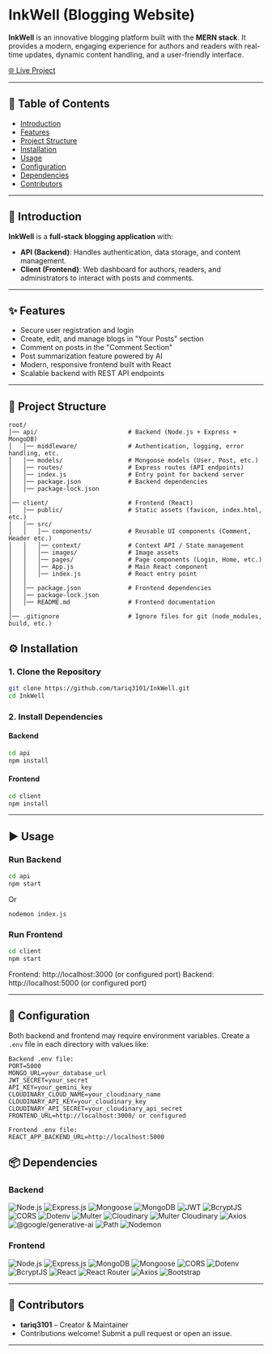 # InkWell (Blogging Website)

**InkWell** is an innovative blogging platform built with the **MERN stack**. It provides a modern, engaging experience for authors and readers with real-time updates, dynamic content handling, and a user-friendly interface.  

[🌐 Live Project](https://ink-welll.vercel.app/)

---

## 📑 Table of Contents
- [Introduction](#-introduction)
- [Features](#-features)
- [Project Structure](#-project-structure)
- [Installation](#-installation)
- [Usage](#-usage)
- [Configuration](#-configuration)
- [Dependencies](#-dependencies)
- [Contributors](#-contributors)

---

## 🚀 Introduction
**InkWell** is a **full-stack blogging application** with:

- **API (Backend)**: Handles authentication, data storage, and content management.
- **Client (Frontend)**: Web dashboard for authors, readers, and administrators to interact with posts and comments.

---

## ✨ Features
- Secure user registration and login
- Create, edit, and manage blogs in "Your Posts" section
- Comment on posts in the "Comment Section"
- Post summarization feature powered by AI
- Modern, responsive frontend built with React
- Scalable backend with REST API endpoints

---

## 📂 Project Structure

```
root/
│── api/                         # Backend (Node.js + Express + MongoDB)
│   │── middleware/              # Authentication, logging, error handling, etc.
│   │── models/                  # Mongoose models (User, Post, etc.)
│   │── routes/                  # Express routes (API endpoints)
│   │── index.js                 # Entry point for backend server
│   │── package.json             # Backend dependencies
│   │── package-lock.json
│
│── client/                      # Frontend (React)
│   │── public/                  # Static assets (favicon, index.html, etc.)
│   │── src/
│   │   │── components/          # Reusable UI components (Comment, Header etc.)
│   │   │── context/             # Context API / State management
│   │   │── images/              # Image assets
│   │   │── pages/               # Page components (Login, Home, etc.)
│   │   │── App.js               # Main React component
│   │   │── index.js             # React entry point
│   │
│   │── package.json             # Frontend dependencies
│   │── package-lock.json
│   │── README.md                # Frontend documentation
│
│── .gitignore                   # Ignore files for git (node_modules, build, etc.)

```

## ⚙️ Installation

### 1. Clone the Repository
```bash
git clone https://github.com/tariq3101/InkWell.git
cd InkWell
```

### 2. Install Dependencies

#### Backend
```bash
cd api
npm install
```

#### Frontend
```bash
cd client
npm install
```

---

## ▶️ Usage

### Run Backend
```bash
cd api
npm start
```
Or
```
nodemon index.js
```

### Run Frontend
```bash
cd client
npm start
```

Frontend: http://localhost:3000 (or configured port)
Backend: http://localhost:5000 (or configured port)

---

## 🔧 Configuration
Both backend and frontend may require environment variables. Create a `.env` file in each directory with values like:

```
Backend .env file:
PORT=5000
MONGO_URL=your_database_url
JWT_SECRET=your_secret
API_KEY=your_gemini_key
CLOUDINARY_CLOUD_NAME=your_cloudinary_name
CLOUDINARY_API_KEY=your_cloudinary_key
CLOUDINARY_API_SECRET=your_cloudinary_api_secret
FRONTEND_URL=http://localhost:3000/ or configured

Frontend .env file:
REACT_APP_BACKEND_URL=http://localhost:5000
```

## 📦 Dependencies

### Backend

![Node.js](https://img.shields.io/badge/node.js-18.x-green?style=flat&logo=node.js&logoColor=white) 
![Express.js](https://img.shields.io/badge/express.js-4.x-black?style=flat&logo=express&logoColor=%2361DAFB) 
![Mongoose](https://img.shields.io/badge/mongoose-orange?style=flat&logo=mongodb&logoColor=white) 
![MongoDB](https://img.shields.io/badge/mongodb-database-green?style=flat&logo=mongodb&logoColor=white) 
![JWT](https://img.shields.io/badge/json%20web%20token-9.x-blue?style=flat&logo=jsonwebtokens&logoColor=white) 
![BcryptJS](https://img.shields.io/badge/bcryptjs-2.4.3-yellow?style=flat&logo=javascript&logoColor=black) 
![CORS](https://img.shields.io/badge/cors-2.8.5-lightgrey?style=flat&logo=node.js&logoColor=white) 
![Dotenv](https://img.shields.io/badge/dotenv-16.x-darkgreen?style=flat&logo=node.js&logoColor=white) 
![Multer](https://img.shields.io/badge/multer-1.4.5--lts.1-red?style=flat&logo=node.js&logoColor=white) 
![Cloudinary](https://img.shields.io/badge/cloudinary-1.41.3-blue?style=flat&logo=cloudinary&logoColor=white) 
![Multer Cloudinary](https://img.shields.io/badge/multer%20cloudinary-4.0.0-lightblue?style=flat&logo=cloudinary&logoColor=white) 
![Axios](https://img.shields.io/badge/axios-blue?style=flat&logo=axios&logoColor=white) 
![@google/generative-ai](https://img.shields.io/badge/google%20generative%20ai-0.19.0-orange?style=flat&logo=google&logoColor=white) 
![Path](https://img.shields.io/badge/path-0.12.7-grey?style=flat&logo=node.js&logoColor=white) 
![Nodemon](https://img.shields.io/badge/nodemon-3.1.7-green?style=flat&logo=nodemon&logoColor=%23BBDEAD)



### Frontend

![Node.js](https://img.shields.io/badge/node.js-18.x-green?style=flat&logo=node.js&logoColor=white) 
![Express.js](https://img.shields.io/badge/express.js-%23404d59.svg?style=flat&logo=express&logoColor=%2361DAFB) 
![MongoDB](https://img.shields.io/badge/mongodb-%234ea94b.svg?style=flat&logo=mongodb&logoColor=white) 
![Mongoose](https://img.shields.io/badge/mongoose-orange?style=flat&logo=mongodb&logoColor=white) 
![CORS](https://img.shields.io/badge/cors-2.8.5-lightgrey?style=flat&logo=node.js&logoColor=white) 
![Dotenv](https://img.shields.io/badge/dotenv-16.x-darkgreen?style=flat&logo=node.js&logoColor=white) 
![BcryptJS](https://img.shields.io/badge/bcryptjs-2.4.3-yellow?style=flat&logo=javascript&logoColor=black) 
![React](https://img.shields.io/badge/react-18.x-blue?style=flat&logo=react&logoColor=white) 
![React Router](https://img.shields.io/badge/react_router-6.x-green?style=flat&logo=reactrouter&logoColor=white) 
![Axios](https://img.shields.io/badge/axios-blue?style=flat&logo=axios&logoColor=white) 
![Bootstrap](https://img.shields.io/badge/bootstrap-5.3-purple?style=flat&logo=bootstrap&logoColor=white)



---

## 👥 Contributors
- **tariq3101** – Creator & Maintainer  
- Contributions welcome! Submit a pull request or open an issue.

---
